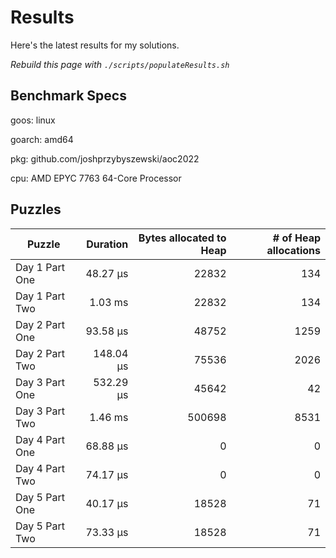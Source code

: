 # Results

Here's the latest results for my solutions.

_Rebuild this page with `./scripts/populateResults.sh`_

## Benchmark Specs

goos: linux

goarch: amd64

pkg: github.com/joshprzybyszewski/aoc2022

cpu: AMD EPYC 7763 64-Core Processor                


## Puzzles

|Puzzle|Duration|Bytes allocated to Heap|# of Heap allocations|
|-|-:|-:|-:|
|Day 1 Part One|48.27 µs|22832|134|
|Day 1 Part Two|1.03 ms|22832|134|
|Day 2 Part One|93.58 µs|48752|1259|
|Day 2 Part Two|148.04 µs|75536|2026|
|Day 3 Part One|532.29 µs|45642|42|
|Day 3 Part Two|1.46 ms|500698|8531|
|Day 4 Part One|68.88 µs|0|0|
|Day 4 Part Two|74.17 µs|0|0|
|Day 5 Part One|40.17 µs|18528|71|
|Day 5 Part Two|73.33 µs|18528|71|
